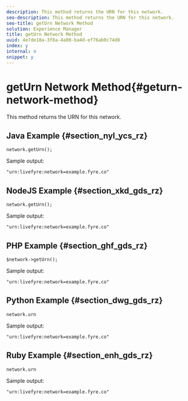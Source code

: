 ```yaml
---
description: This method returns the URN for this network.
seo-description: This method returns the URN for this network.
seo-title: getUrn Network Method
solution: Experience Manager
title: getUrn Network Method
uuid: 4e7de18a-3f8a-4a00-ba4d-ef76ab0c74d8
index: y
internal: n
snippet: y
---
```


# getUrn Network Method{#geturn-network-method}

This method returns the URN for this network.

## Java Example {#section_nyl_ycs_rz}

```
network.getUrn(); 

```

Sample output:

```
"urn:livefyre:network=example.fyre.co" 

```

## NodeJS Example {#section_xkd_gds_rz}

```
network.getUrn(); 

```

Sample output:

```
"urn:livefyre:network=example.fyre.co" 

```

## PHP Example {#section_ghf_gds_rz}

```
$network->getUrn(); 

```

Sample output:

```
"urn:livefyre:network=example.fyre.co" 

```

## Python Example {#section_dwg_gds_rz}

```
network.urn 

```

Sample output:

```
"urn:livefyre:network=example.fyre.co" 

```

## Ruby Example {#section_enh_gds_rz}

```
network.urn 

```

Sample output:

```
"urn:livefyre:network=example.fyre.co" 

```


